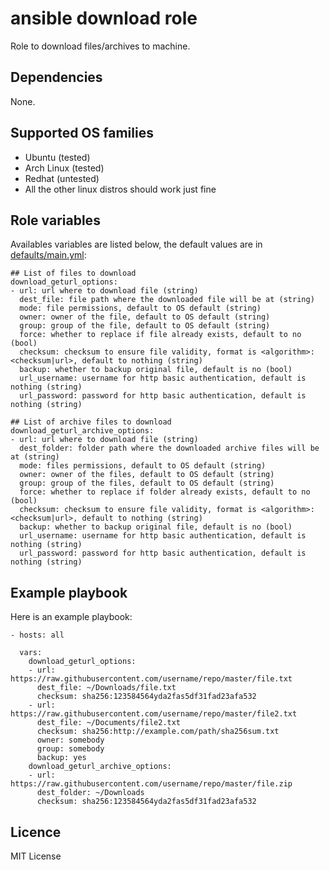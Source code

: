 # ansible download role

Role to download files/archives to machine.

## Dependencies

None.

## Supported OS families

- Ubuntu (tested)
- Arch Linux (tested)
- Redhat (untested)
- All the other linux distros should work just fine

## Role variables

Availables variables are listed below, the default values are in [defaults/main.yml](./defaults/main.yml):
```
## List of files to download
download_geturl_options:
- url: url where to download file (string)
  dest_file: file path where the downloaded file will be at (string)
  mode: file permissions, default to OS default (string)
  owner: owner of the file, default to OS default (string)
  group: group of the file, default to OS default (string)
  force: whether to replace if file already exists, default to no (bool)
  checksum: checksum to ensure file validity, format is <algorithm>:<checksum|url>, default to nothing (string)
  backup: whether to backup original file, default is no (bool)
  url_username: username for http basic authentication, default is nothing (string)
  url_password: password for http basic authentication, default is nothing (string)

## List of archive files to download
download_geturl_archive_options:
- url: url where to download file (string)
  dest_folder: folder path where the downloaded archive files will be at (string)
  mode: files permissions, default to OS default (string)
  owner: owner of the files, default to OS default (string)
  group: group of the files, default to OS default (string)
  force: whether to replace if folder already exists, default to no (bool)
  checksum: checksum to ensure file validity, format is <algorithm>:<checksum|url>, default to nothing (string)
  backup: whether to backup original file, default is no (bool)
  url_username: username for http basic authentication, default is nothing (string)
  url_password: password for http basic authentication, default is nothing (string)
```

## Example playbook

Here is an example playbook:
```
- hosts: all

  vars:
    download_geturl_options:
    - url: https://raw.githubusercontent.com/username/repo/master/file.txt
      dest_file: ~/Downloads/file.txt
      checksum: sha256:123584564yda2fas5df31fad23afa532
    - url: https://raw.githubusercontent.com/username/repo/master/file2.txt
      dest_file: ~/Documents/file2.txt
      checksum: sha256:http://example.com/path/sha256sum.txt
      owner: somebody
      group: somebody
      backup: yes
    download_geturl_archive_options:
    - url: https://raw.githubusercontent.com/username/repo/master/file.zip
      dest_folder: ~/Downloads
      checksum: sha256:123584564yda2fas5df31fad23afa532
```

## Licence

MIT License
